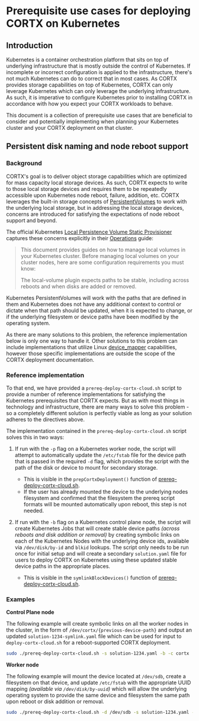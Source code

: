 # Prerequisite use cases for deploying CORTX on Kubernetes

## Introduction

Kubernetes is a container orchestration platform that sits on top of underlying infrastructure that is mostly outside the control of Kubernetes. If incomplete or incorrect configuration is applied to the infrastructure, there's not much Kubernetes can do to correct that in most cases. As CORTX provides storage capabilities on top of Kubernetes, CORTX can only leverage Kubernetes which can only leverage the underlying infrastructure. As such, it is imperative to configure Kubernetes prior to installing CORTX in accordance with how you expect your CORTX workloads to behave.

This document is a collection of prerequisite use cases that are beneficial to consider and potentially implementing when planning your Kubernetes cluster and your CORTX deployment on that cluster.

## Persistent disk naming and node reboot support

### Background

CORTX's goal is to deliver object storage capabilities which are optimized for mass capacity local storage devices. As such, CORTX expects to write to those local storage devices and requires them to be repeatedly accessible upon Kubernetes node reboot, failure, addition, etc. CORTX leverages the built-in storage concepts of [PersistentVolumes](#tbd) to work with the underlying local storage, but in addressing the local storage devices, concerns are introduced for satisfying the expectations of node reboot support and beyond. 

The official Kubernetes [Local Persistence Volume Static Provisioner](https://github.com/kubernetes-sigs/sig-storage-local-static-provisioner) captures these concerns explicitly in their [Operations](https://github.com/kubernetes-sigs/sig-storage-local-static-provisioner/blob/master/docs/operations.md#operations) guide:

> This document provides guides on how to manage local volumes in your Kubernetes cluster. Before managing local volumes on your cluster nodes, here are some configuration requirements you must know:
>
>  The local-volume plugin expects paths to be stable, including across reboots and when disks are added or removed.

Kubernetes PersistentVolumes will work with the paths that are defined in them and Kubernetes does not have any additional context to control or dictate when that path should be updated, when it is expected to change, or if the underlying filesystem or device paths have been modified by the operating system.

As there are many solutions to this problem, the reference implementation below is only one way to handle it. Other solutions to this problem can include implementations that utilize Linux [device_mapper](https://en.wikipedia.org/wiki/Device_mapper) capabilities, however those specific implementations are outside the scope of the CORTX deployment documentation.

### Reference implementation

To that end, we have provided a `prereq-deploy-cortx-cloud.sh` script to provide a number of reference implementations for satisfying the Kubernetes prerequisites that CORTX expects. But as with most things in technology and infrastructure, there are many ways to solve this problem - so a completely different solution is perfectly viable as long as your solution adheres to the directives above.

The implementation contained in the `prereq-deploy-cortx-cloud.sh` script solves this in two ways:

1. If run with the `-p` flag on a Kubernetes worker node, the script will attempt to automatically update the `/etc/fstab` file for the device path that is passed in the required `-d` flag, which provides the script with the path of the disk or device to mount for secondary storage.
   - This is visible in the `prepCortxDeployment()` function of [prereq-deploy-cortx-cloud.sh](/k8_cortx_cloud/prereq-deploy-cortx-cloud.sh).
   - If the user has already mounted the device to the underlying nodes filesystem and confirmed that the filesystem the prereq script formats will be mounted automatically upon reboot, this step is not needed.

2. If run with the `-b` flag on a Kubernetes control plane node, the script will create Kubernetes Jobs that will create stable device paths _(across reboots and disk addition or removal)_ by creating symbolic links on each of the Kubernetes Nodes with the underlying device ids, available via `/dev/disk/by-id` and `blkid` lookups. The script only needs to be run once for initial setup and will create a secondary `solution.yaml` file for users to deploy CORTX on Kubernetes using these updated stable device paths in the appropriate places.
   - This is visible in the `symlinkBlockDevices()` function of [prereq-deploy-cortx-cloud.sh](/k8_cortx_cloud/prereq-deploy-cortx-cloud.sh).

### Examples

**Control Plane node**

The following example will create symbolic links on all the worker nodes in the cluster, in the form of `/dev/cortx/{previous-device-path}` and output an updated `solution-1234-symlink.yaml` file which can be used for input to `deploy-cortx-cloud.sh` for a reboot-supported CORTX deployment.

```bash
sudo ./prereq-deploy-cortx-cloud.sh -s solution-1234.yaml -b -c cortx
```

**Worker node**

The following example will mount the device located at `/dev/sdb`, create a filesystem on that device, and update `/etc/fstab` with the appropriate UUID mapping _(available via `/dev/disk/by-uuid`)_ which will allow the underlying operating system to provide the same device and filesystem the same path upon reboot or disk addition or removal.

```bash
sudo ./prereq-deploy-cortx-cloud.sh -d /dev/sdb -s solution-1234.yaml -p
```
